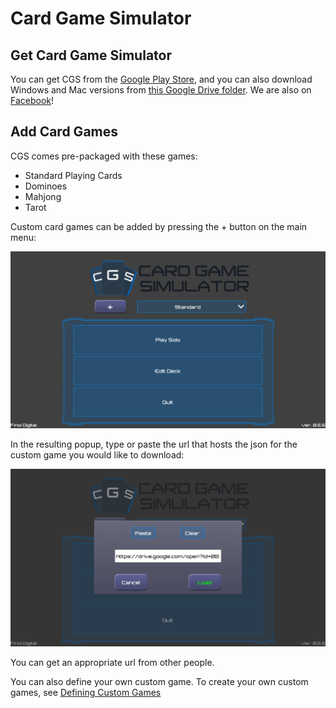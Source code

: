# Card Game Simulator

## Get Card Game Simulator
You can get CGS from the [Google Play Store](https://play.google.com/store/apps/details?id=com.finoldigital.cardgamesim), and you can also download Windows and Mac versions from [this Google Drive folder](https://drive.google.com/open?id=0B563jbWV7hpdTi1TbUdjM1UwTWs). We are also on [Facebook](https://www.facebook.com/cardgamesimulator/)!

## Add Card Games
CGS comes pre-packaged with these games:
- Standard Playing Cards
- Dominoes
- Mahjong
- Tarot

Custom card games can be added by pressing the + button on the main menu:

![Main Menu Image](screenshots/mainmenu.png)

In the resulting popup, type or paste the url that hosts the json for the custom game you would like to download:

![Game Popup Image](screenshots/gamepopup.png)

You can get an appropriate url from other people.

You can also define your own custom game.
To create your own custom games, see [Defining Custom Games](CUSTOMGAMES.md)
